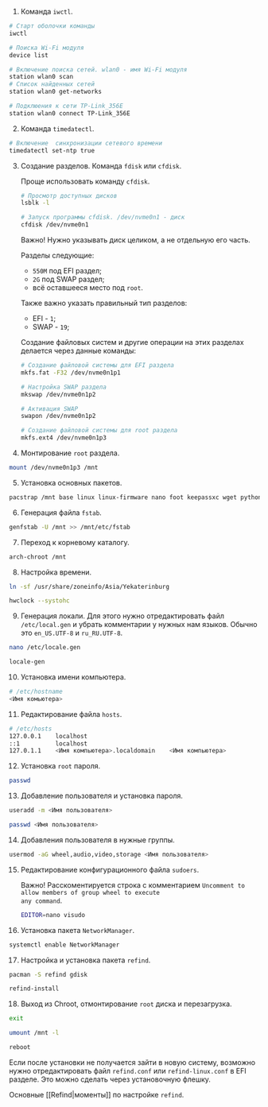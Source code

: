 1. Команда `iwctl`.
```bash
# Старт оболочки команды
iwctl

# Поиска Wi-Fi модуля
device list

# Включение поиска сетей. wlan0 - имя Wi-Fi модуля
station wlan0 scan
# Список найденных сетей
station wlan0 get-networks

# Подклюения к сети TP-Link_356E
station wlan0 connect TP-Link_356E
```
2. Команда `timedatectl`.
```bash
# Включение  синхронизации сетевого времени
timedatectl set-ntp true
```
3. Создание разделов. Команда `fdisk` или `cfdisk`.

	Проще использовать команду `cfdisk`.
	```bash
	# Просмотр доступных дисков
	lsblk -l

	# Запуск программы cfdisk. /dev/nvme0n1 - диск
	cfdisk /dev/nvme0n1
	```

	Важно! Нужно указывать диск целиком, а не отдельную его часть.

	Разделы следующие:
	- `550M` под EFI раздел;
	- `2G` под SWAP раздел;
	- всё оставшееся место под `root`.

	Также важно указать правильный тип разделов:
	- EFI - `1`;
	- SWAP - `19`;

	Создание файловых систем и другие операции на этих разделах делается через данные команды:
	```bash
	# Создание файловой системы для EFI раздела
	mkfs.fat -F32 /dev/nvme0n1p1

	# Настройка SWAP раздела
	mkswap /dev/nvme0n1p2

	# Активация SWAP
	swapon /dev/nvme0n1p2

	# Создание файловой системы для root раздела
	mkfs.ext4 /dev/nvme0n1p3
	```

4. Монтирование `root` раздела.
```bash
mount /dev/nvme0n1p3 /mnt
```

5. Установка основных пакетов.
```bash
pacstrap /mnt base linux linux-firmware nano foot keepassxc wget python-pipx git wl-clipboard neovim chezmoi networkmanager sway gum jq sudo rsync base-devel
```

6. Генерация файла `fstab`.
```bash
genfstab -U /mnt >> /mnt/etc/fstab
```

7. Переход к корневому каталогу.
```bash
arch-chroot /mnt
```

8. Настройка времени.
```bash
ln -sf /usr/share/zoneinfo/Asia/Yekaterinburg

hwclock --systohc
```

9. Генерация локали. Для этого нужно отредактировать файл `/etc/local.gen` и убрать комментарии у нужных нам языков. Обычно это `en_US.UTF-8` и `ru_RU.UTF-8`.

```bash
nano /etc/locale.gen

locale-gen
```

10. Установка имени компьютера.
```bash
# /etc/hostname
<Имя комьютера>
```

11. Редактирование файла `hosts`.
```bash
# /etc/hosts
127.0.0.1    localhost
::1          localhost
127.0.1.1    <Имя компьютера>.localdomain    <Имя компьютера>
```

12. Установка `root` пароля.
```bash
passwd
```

13. Добавление пользователя и установка пароля.
```bash
useradd -m <Имя пользователя>

passwd <Имя пользователя>
```

14. Добавления пользователя в нужные группы.
```bash
usermod -aG wheel,audio,video,storage <Имя пользователя>
```

15. Редактирование конфигурационного файла `sudoers`.

	Важно! Расскоментируется строка с комментарием <code class="green">Uncomment to allow members of group wheel to execute any command</code>.
	```bash
	EDITOR=nano visudo
	```


16. Установка пакета `NetworkManager`.
```bash
systemctl enable NetworkManager
```

17. Настройка и установка пакета `refind`.
```bash
pacman -S refind gdisk

refind-install
```

18. Выход из Chroot, отмонтирование `root` диска и перезагрузка.
```bash
exit

umount /mnt -l

reboot
```

Если после установки не получается зайти в новую систему, возможно нужно отредактировать файл `refind.conf` или `refind-linux.conf` в EFI разделе. Это можно сделать через установочную флешку.

Основные [[Refind|моменты]] по настройке `refind`.
